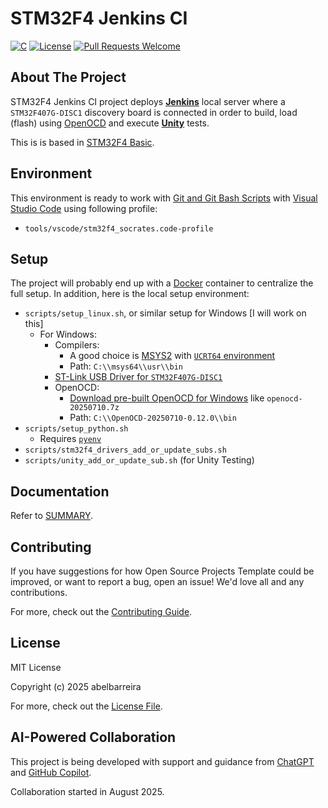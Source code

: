 # STM32F4 Jenkins CI

[![C](https://img.shields.io/badge/C-95%2F99%2F11%2F17%2F23-blue)](https://en.cppreference.com/index.html)
[![License](https://img.shields.io/badge/license-MIT-green)](https://github.com/abelbarreira/stm32f4_jenkins_ci/blob/main/LICENSE)
[![Pull Requests Welcome](https://img.shields.io/badge/pull%20requests-welcome-brightgreen.svg)](https://github.com/abelbarreira/stm32f4_jenkins_ci/blob/main/.github/CONTRIBUTING.md)

## About The Project

STM32F4 Jenkins CI project deploys **[Jenkins](https://www.jenkins.io/)** local server where a `STM32F407G-DISC1` discovery board is connected in order to build, load (flash) using [OpenOCD](https://openocd.org/) and execute **[Unity](https://www.throwtheswitch.org/unity)** tests.

This is is based in [STM32F4 Basic](https://github.com/abelbarreira/stm32f4_basic).

## Environment

This environment is ready to work with [Git and Git Bash Scripts](https://git-scm.com/downloads) with [Visual Studio Code](https://code.visualstudio.com/) using following profile:

- `tools/vscode/stm32f4_socrates.code-profile`

## Setup

The project will probably end up with a [Docker](https://www.docker.com/) container to centralize the full setup. In addition, here is the local setup environment:

- `scripts/setup_linux.sh`, or similar setup for Windows [I will work on this]
  - For Windows:
    - Compilers:
      - A good choice is [MSYS2](https://www.msys2.org/) with [`UCRT64` environment](https://www.msys2.org/docs/environments/#__tabbed_1_1)
      - Path: `C:\\msys64\\usr\\bin`
    - [ST-Link USB Driver for `STM32F407G-DISC1`](https://www.st.com/en/development-tools/stsw-link009.html)
    - OpenOCD:
      - [Download pre-built OpenOCD for Windows](https://gnutoolchains.com/arm-eabi/openocd/) like `openocd-20250710.7z`
      - Path: `C:\\OpenOCD-20250710-0.12.0\\bin`
- `scripts/setup_python.sh`
  - Requires [`pyenv`](https://github.com/pyenv/pyenv)
- `scripts/stm32f4_drivers_add_or_update_subs.sh`
- `scripts/unity_add_or_update_sub.sh` (for Unity Testing)

## Documentation

Refer to [SUMMARY](docs/SUMMARY.md).

## Contributing

If you have suggestions for how Open Source Projects Template could be improved, or want to report a bug, open an issue! We'd love all and any contributions.

For more, check out the [Contributing Guide](.github/CONTRIBUTING.md).

## License

MIT License

Copyright (c) 2025 abelbarreira

For more, check out the [License File](LICENSE).

## AI-Powered Collaboration

This project is being developed with support and guidance from [ChatGPT](https://chatgpt.com/) and [GitHub Copilot](https://github.com/copilot).

Collaboration started in August 2025.
